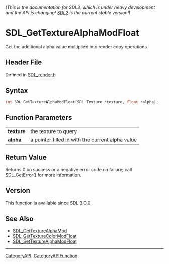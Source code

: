 ###### (This is the documentation for SDL3, which is under heavy development and the API is changing! [SDL2](https://wiki.libsdl.org/SDL2/) is the current stable version!)
# SDL_GetTextureAlphaModFloat

Get the additional alpha value multiplied into render copy operations.

## Header File

Defined in [SDL_render.h](https://github.com/libsdl-org/SDL/blob/main/include/SDL3/SDL_render.h)

## Syntax

```c
int SDL_GetTextureAlphaModFloat(SDL_Texture *texture, float *alpha);

```

## Function Parameters

|                 |                                                  |
| --------------- | ------------------------------------------------ |
| **texture**     | the texture to query                             |
| **alpha**       | a pointer filled in with the current alpha value |

## Return Value

Returns 0 on success or a negative error code on failure; call
[SDL_GetError](SDL_GetError)() for more information.

## Version

This function is available since SDL 3.0.0.

## See Also

* [SDL_GetTextureAlphaMod](SDL_GetTextureAlphaMod)
* [SDL_GetTextureColorModFloat](SDL_GetTextureColorModFloat)
* [SDL_SetTextureAlphaModFloat](SDL_SetTextureAlphaModFloat)

----
[CategoryAPI](CategoryAPI), [CategoryAPIFunction](CategoryAPIFunction)

